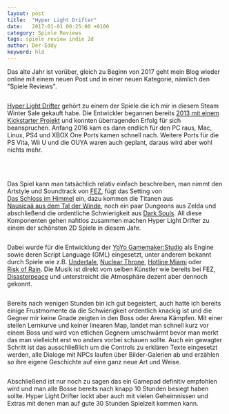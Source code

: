 ```yaml
---
layout: post
title:  "Hyper Light Drifter"
date:   2017-01-01 00:25:00 +0100
category: Spiele Reviews
tags: spiele review indie 2d
author: Der-Eddy
keyword: hld
---
```

Das alte Jahr ist vorüber, gleich zu Beginn von 2017 geht mein Blog wieder online mit einem neuen Post und in einer neuen Kategorie, nämlich den "Spiele Reviews".

<img class="lazy" data-original="https://abload.de/img/headernkjqu.jpg">

[Hyper&nbsp;Light&nbsp;Drifter](http://store.steampowered.com/app/257850/) gehört zu einem der Spiele die ich mir in diesem Steam Winter Sale gekauft habe. Die Entwickler begannen bereits [2013 mit einem Kickstarter Projekt](https://www.kickstarter.com/projects/1661802484/hyper-light-drifter) und konnten überragenden Erfolg für sich beanspruchen. Anfang 2016 kam es dann endlich für den PC raus, Mac, Linux, PS4 und XBOX One Ports kamen schnell nach. Weitere Ports für die PS Vita, Wii U und die OUYA waren auch geplant, daraus wird aber wohl nichts mehr.

<div class="ui embed" data-source="youtube" data-id="nWufEJ1Ava0" data-placeholder="https://abload.de/img/maxresdefaultras8o.jpg"></div><br>
<script>$('.ui.embed').embed();</script><br>

Das Spiel kann man tatsächlich relativ einfach beschreiben, man nimmt den Artstyle und Soundtrack von [FEZ](http://store.steampowered.com/app/224760/), fügt das Setting von [Das&nbsp;Schloss&nbsp;im&nbsp;Himmel](http://www.anisearch.de/anime/2767,tenkuu-no-shiro-laputa) ein, dazu kommen die Titanen aus [Nausicaä&nbsp;aus&nbsp;dem&nbsp;Tal&nbsp;der&nbsp;Winde](http://www.anisearch.de/anime/153,kaze-no-tani-no-nausicaa), noch ein paar Dungeons aus Zelda und abschließend die ordentliche Schwierigkeit aus [Dark&nbsp;Souls](http://store.steampowered.com/app/211420/). All diese Komponenten gehen nahtlos zusammen machen Hyper&nbsp;Light&nbsp;Drifter zu einem der schönsten 2D Spiele in diesem Jahr.

<img class="lazy" data-original="https://abload.de/img/20161223230840_1ojjxy.jpg">

Dabei wurde für die Entwicklung der [YoYo&nbsp;Gamemaker:Studio](https://www.yoyogames.com/) als Engine sowie deren Script Language (GML) eingesetzt, unter anderem bekannt durch Spiele wie z.B. [Undertale](http://store.steampowered.com/app/391540/), [Nuclear&nbsp;Throne](http://store.steampowered.com/app/242680/), [Hotline&nbsp;Miami](http://store.steampowered.com/app/219150/) oder [Risk&nbsp;of&nbsp;Rain](http://store.steampowered.com/app/248820/). Die Musik ist direkt vom selben Künstler wie bereits bei FEZ, [Disasterpeace](http://music.disasterpeace.com/album/hyper-light-drifter) und unterstreicht die Atmosphäre dezent aber dennoch gekonnt.

<img class="lazy" data-original="https://abload.de/img/f415bf4f05a8b0ba3272dl4uql.gif">

Bereits nach wenigen Stunden bin ich gut begeistert, auch hatte ich bereits einige Frustmomente da die Schwierigkeit ordentlich knackig ist und die Gegner mir keine Gnade zeigten in den Boss oder Arena Kämpfen. Mit einer steilen Lernkurve und keiner linearen Map, landet man schnell kurz vor einem Boss und wird von etlichen Gegnern umschwärmt bevor man merkt das man vielleicht erst wo anders vorbei schauen sollte. Auch ein gewagter Schritt ist das ausschließlich um die Controls zu erklären Texte eingesetzt werden, alle Dialoge mit NPCs laufen über Bilder-Galerien ab und erzählen so ihre eigene Geschichte auf eine ganz neue Art und Weise.

<img class="lazy" data-original="https://abload.de/img/20161223230823_1u4ktp.jpg">

Abschließend ist nur noch zu sagen das ein Gamepad definitiv empfohlen wird und man alle Bosse bereits nach knapp 10 Stunden besiegt haben sollte. Hyper&nbsp;Light&nbsp;Drifter lockt aber auch mit vielen Geheimnissen und Extras mit denen man auf gute 30 Stunden Spielzeit kommen kann.
